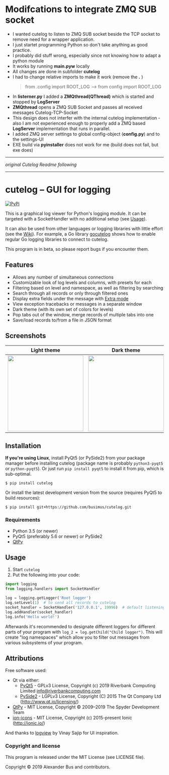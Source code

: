 # Modifcations to integrate ZMQ SUB socket
- I wanted cutelog to listen to ZMQ SUB socket beside the TCP socket to remove need for a wrapper application.
- I just startet programming Python so don't take anything as good practice.
- I probably did stuff wrong, especially since not knowing how to adapt a python module 
- It works by running **__main__.pyw** locally
- All changes are done in subfolder **cutelog**
- I had to change relative imports to make it work (remove the **.** ) 
  > from .config import ROOT_LOG --> from config import ROOT_LOG 
- In **listerner.py** I added a **ZMQthread(QThread)** which is started and stopped by **LogServer**
- **ZMQthread** opens a ZMQ SUB Socket and passes all received messages Cutelog-TCP-Socket
- This design does not interfer with the internal cutelog implementation - also I am not experienced enough to properly add a ZMQ based **LogServer** implementation that runs in parallel. 
- I added ZMQ server settings to global config-object (**config.py**) and to the settings-UI
- EXE build via **pyinstaller** does not work for me (build does not fail, but exe does)

---

*original Cutelog Readme following*

---

# cutelog – GUI for logging
[![PyPi](https://img.shields.io/pypi/v/cutelog.svg?style=flat-square)](https://pypi.python.org/pypi/cutelog)

This is a graphical log viewer for Python's logging module.
It can be targeted with a SocketHandler with no additional setup (see [Usage](#usage)).

It can also be used from other languages or logging libraries with little effort (see the [Wiki](../../wiki/Creating-a-client-for-cutelog)).
For example, a Go library [gocutelog](https://github.com/busimus/gocutelog) shows how to enable 
regular Go logging libraries to connect to cutelog.

This program is in beta, so please report bugs if you encounter them.

## Features
* Allows any number of simultaneous connections
* Customizable look of log levels and columns, with presets for each
* Filtering based on level and namespace, as well as filtering by searching
* Search through all records or only through filtered ones
* Display extra fields under the message with [Extra mode](../../wiki/Creating-a-client-for-cutelog#extra-mode)
* View exception tracebacks or messages in a separate window
* Dark theme (with its own set of colors for levels)
* Pop tabs out of the window, merge records of multiple tabs into one
* Save/load records to/from a file in JSON format

## Screenshots
Light theme | Dark theme
------------|-----------
<img src="https://raw.githubusercontent.com/busimus/cutelog/master/screenshots/main_light.png" width="240"> | <img src="https://raw.githubusercontent.com/busimus/cutelog/master/screenshots/main_dark.png" width="240">

## Installation
**If you're using Linux**, install PyQt5 (or PySide2) from your package manager before installing cutelog (package name is probably ``python3-pyqt5`` or ``python-pyqt5``). Or just run ``pip install pyqt5`` to install it from pip, which is sub-optimal.

```
$ pip install cutelog
```
Or install the latest development version from the source (requires PyQt5 to build resources):

```
$ pip install git+https://github.com/busimus/cutelog.git
```

### Requirements
* Python 3.5 (or newer)
* PyQt5 (preferably 5.6 or newer) or PySide2
* [QtPy](https://github.com/spyder-ide/qtpy)

## Usage
1. Start `cutelog`
2. Put the following into your code:
```python
import logging
from logging.handlers import SocketHandler

log = logging.getLogger('Root logger')
log.setLevel(1)  # to send all records to cutelog
socket_handler = SocketHandler('127.0.0.1', 19996)  # default listening address
log.addHandler(socket_handler)
log.info('Hello world!')
```
Afterwards it's recommended to designate different loggers for different parts of your program with `log_2 = log.getChild("Child logger")`.
This will create "log namespaces" which allow you to filter out messages from various subsystems of your program.

## Attributions
Free software used:
* Qt via either:
    * [PyQt5](https://riverbankcomputing.com/software/pyqt/intro) - GPLv3 License, Copyright (c) 2019 Riverbank Computing Limited <info@riverbankcomputing.com>
    * [PySide2](https://wiki.qt.io/PySide2) - LGPLv3 License, Copyright (C) 2015 The Qt Company Ltd (http://www.qt.io/licensing/)
* [QtPy](https://github.com/spyder-ide/qtpy) - MIT License, Copyright © 2009–2019 The Spyder Development Team
* [ion-icons](https://github.com/ionic-team/ionicons) - MIT License, Copyright (c) 2015-present Ionic (http://ionic.io/)

And thanks to [logview](https://pythonhosted.org/logview/) by Vinay Sajip for UI inspiration.

### Copyright and license
This program is released under the MIT License (see LICENSE file).

Copyright © 2019 Alexander Bus and contributors.
